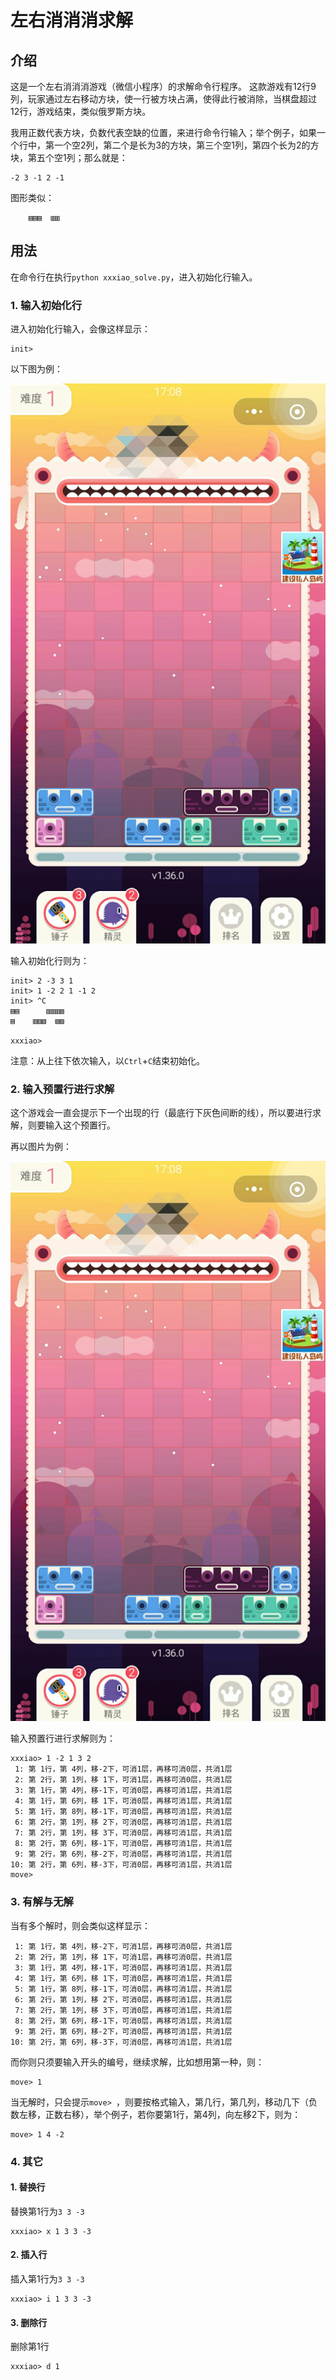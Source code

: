 # 左右消消消求解

## 介绍
这是一个左右消消消游戏（微信小程序）的求解命令行程序。
这款游戏有12行9列，玩家通过左右移动方块，使一行被方块占满，使得此行被消除，当棋盘超过12行，游戏结束，类似俄罗斯方块。

我用正数代表方块，负数代表空缺的位置，来进行命令行输入；举个例子，如果一个行中，第一个空2列，第二个是长为3的方块，第三个空1列，第四个长为2的方块，第五个空1列；那么就是：

```
-2 3 -1 2 -1
```

图形类似：

```
    ▤▤▤  ▥▥  
```

## 用法

在命令行在执行`python xxxiao_solve.py`，进入初始化行输入。

### 1. 输入初始化行

进入初始化行输入，会像这样显示：

```
init> 
```

以下图为例：

![左右消消消图例](x.jpg)

输入初始化行则为：
```
init> 2 -3 3 1
init> 1 -2 2 1 -1 2
init> ^C
▤▤      ▥▥▥▧
▤    ▥▥▧  ▨▨

xxxiao> 
```

注意：从上往下依次输入，以`Ctrl`+`C`结束初始化。

### 2. 输入预置行进行求解

这个游戏会一直会提示下一个出现的行（最底行下灰色间断的线），所以要进行求解，则要输入这个预置行。

再以图片为例：

![左右消消消图例](x.jpg)

输入预置行进行求解则为：

```
xxxiao> 1 -2 1 3 2
 1: 第 1行，第 4列，移-2下，可消1层，再移可消0层，共消1层
 2: 第 2行，第 1列，移 1下，可消1层，再移可消0层，共消1层
 3: 第 1行，第 4列，移-1下，可消0层，再移可消1层，共消1层
 4: 第 1行，第 6列，移 1下，可消0层，再移可消1层，共消1层
 5: 第 1行，第 8列，移-1下，可消0层，再移可消1层，共消1层
 6: 第 2行，第 1列，移 2下，可消0层，再移可消1层，共消1层
 7: 第 2行，第 1列，移 3下，可消0层，再移可消1层，共消1层
 8: 第 2行，第 6列，移-1下，可消0层，再移可消1层，共消1层
 9: 第 2行，第 6列，移-2下，可消0层，再移可消1层，共消1层
10: 第 2行，第 6列，移-3下，可消0层，再移可消1层，共消1层
move>
```

### 3. 有解与无解

当有多个解时，则会类似这样显示：

```
 1: 第 1行，第 4列，移-2下，可消1层，再移可消0层，共消1层
 2: 第 2行，第 1列，移 1下，可消1层，再移可消0层，共消1层
 3: 第 1行，第 4列，移-1下，可消0层，再移可消1层，共消1层
 4: 第 1行，第 6列，移 1下，可消0层，再移可消1层，共消1层
 5: 第 1行，第 8列，移-1下，可消0层，再移可消1层，共消1层
 6: 第 2行，第 1列，移 2下，可消0层，再移可消1层，共消1层
 7: 第 2行，第 1列，移 3下，可消0层，再移可消1层，共消1层
 8: 第 2行，第 6列，移-1下，可消0层，再移可消1层，共消1层
 9: 第 2行，第 6列，移-2下，可消0层，再移可消1层，共消1层
10: 第 2行，第 6列，移-3下，可消0层，再移可消1层，共消1层
```

而你则只须要输入开头的编号，继续求解，比如想用第一种，则：

```
move> 1
```

当无解时，只会提示`move> `，则要按格式输入，第几行，第几列，移动几下（负数左移，正数右移），举个例子，若你要第1行，第4列，向左移2下，则为：

```
move> 1 4 -2
```

### 4. 其它

#### 1. 替换行

替换第1行为`3 3 -3`

```
xxxiao> x 1 3 3 -3
```

#### 2. 插入行

插入第1行为`3 3 -3`

```
xxxiao> i 1 3 3 -3
```

#### 3. 删除行

删除第1行

```
xxxiao> d 1
```